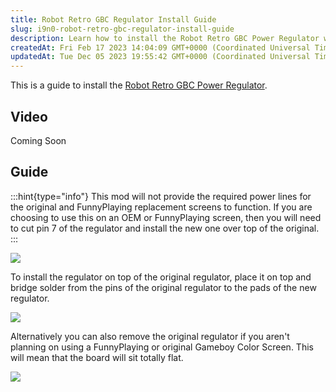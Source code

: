 ```yaml
---
title: Robot Retro GBC Regulator Install Guide
slug: i9n0-robot-retro-gbc-regulator-install-guide
description: Learn how to install the Robot Retro GBC Power Regulator with this comprehensive guide. Discover instructions on cutting pin 7 for compatibility with FunnyPlaying and original screens, as well as step-by-step directions for installing the regulator on top
createdAt: Fri Feb 17 2023 14:04:09 GMT+0000 (Coordinated Universal Time)
updatedAt: Tue Dec 05 2023 19:55:42 GMT+0000 (Coordinated Universal Time)
---
```


This is a guide to install the [Robot Retro GBC Power Regulator](https://handheldlegend.com/products/game-boy-color-regulator-5v-for-ips-display-mods-robot-retro).&#x20;

## Video

Coming Soon

[]()

## Guide

:::hint{type="info"}
This mod will not provide the required power lines for the original and FunnyPlaying replacement screens to function. If you are choosing to use this on an OEM or FunnyPlaying screen, then you will need to cut pin 7 of the regulator and install the new one over top of the original.&#x20;
:::

![](../../assets/sPWIlFRkf9f0Ffye2TlDO_cut-5v-pin.jpg)

To install the regulator on top of the original regulator, place it on top and bridge solder from the pins of the original regulator to the pads of the new regulator.

![](../../assets/csPQUs09AlN1bS6bM2-7u_2-solder-onto-board.jpg)

Alternatively you can also remove the original regulator if you aren't planning on using a FunnyPlaying or original Gameboy Color Screen. This will mean that the board will sit totally flat.&#x20;

![](../../assets/cR6Cs_2d8MNHOBklifxQP_removed-oem.jpg)

